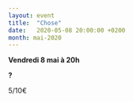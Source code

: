 ```yaml
---
layout: event
title:  "Chose"
date:   2020-05-08 20:00:00 +0200
month: mai-2020
---
```

**Vendredi 8 mai à 20h**

**?**

5/10€